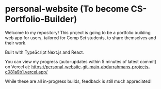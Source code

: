# personal-website (To become CS-Portfolio-Builder)

Welcome to my repository! This project is going to be a portfolio building web app for users, tailored for Comp Sci students, to share themselves and their work.

Built with TypeScript Next.js and React.

You can view my progress (auto-updates within 5 minutes of latest commit) on Vercel at:
https://personal-website-git-main-abdurrahmans-projects-c081a9b1.vercel.app/

While these are all in-progress builds, feedback is still much appreciated!
